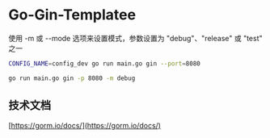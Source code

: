 <!--
 * @Author: kingford
 * @Date: 2023-03-18 23:30:32
 * @LastEditTime: 2023-03-22 23:34:40
-->

# Go-Gin-Templatee

使用 -m 或 --mode 选项来设置模式，参数设置为 "debug"、"release" 或 "test" 之一

```bash
CONFIG_NAME=config_dev go run main.go gin --port=8080

go run main.go gin -p 8080 -m debug

```

## 技术文档

[https://gorm.io/docs/](https://gorm.io/docs/)
